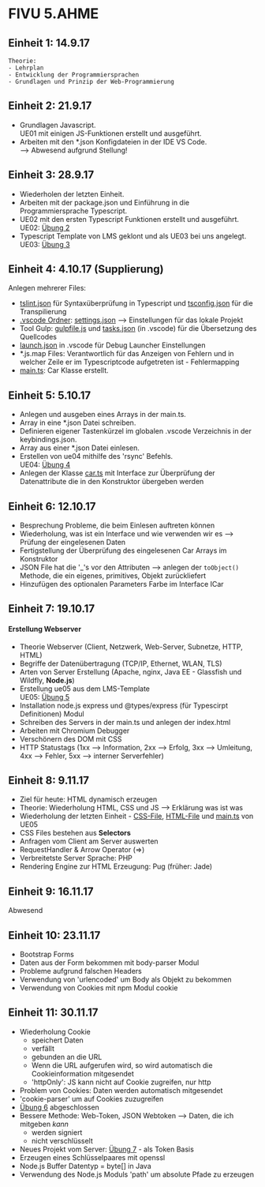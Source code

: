 # FIVU 5.AHME

## Einheit 1: 14.9.17
	Theorie: 
	- Lehrplan
	- Entwicklung der Programmiersprachen
	- Grundlagen und Prinzip der Web-Programmierung

## Einheit 2: 21.9.17
* Grundlagen Javascript.  
  UE01 mit einigen JS-Funktionen erstellt und ausgeführt.
* Arbeiten mit den *.json Konfigdateien in der IDE VS Code.  
--> Abwesend aufgrund Stellung!

## Einheit 3: 28.9.17
* Wiederholen der letzten Einheit.
* Arbeiten mit der package.json und Einführung in die Programmiersprache Typescript.
* UE02 mit den ersten Typescript Funktionen erstellt und ausgeführt.  
  UE02: [Übung 2]
* Typescript Template von LMS geklont und als UE03 bei uns angelegt.  
  UE03: [Übung 3]
  
## Einheit 4: 4.10.17 (Supplierung)
Anlegen mehrerer Files:
* [tslint.json] für Syntaxüberprüfung in Typescript und [tsconfig.json] für die Transpilierung
* [.vscode Ordner]: [settings.json] --> Einstellungen für das lokale Projekt
* Tool Gulp: [gulpfile.js] und [tasks.json] (in .vscode) für die Übersetzung des Quellcodes
* [launch.json] in .vscode für Debug Launcher Einstellungen
* \*.js.map Files: Verantwortlich für das Anzeigen von Fehlern und in welcher Zeile er im Typescriptcode aufgetreten ist - Fehlermapping
* [main.ts][main.ts - UE03]: Car Klasse erstellt.

## Einheit 5: 5.10.17
* Anlegen und ausgeben eines Arrays in der main.ts.
* Array in eine *.json Datei schreiben.
* Definieren eigener Tastenkürzel im globalen .vscode Verzeichnis in der keybindings.json.
* Array aus einer *.json Datei einlesen.
* Erstellen von ue04 mithilfe des 'rsync' Befehls.  
  UE04: [Übung 4]
* Anlegen der Klasse [car.ts] mit Interface zur Überprüfung der Datenattribute die in den Konstruktor übergeben werden

## Einheit 6: 12.10.17
* Besprechung Probleme, die beim Einlesen auftreten können
* Wiederholung, was ist ein Interface und wie verwenden wir es --> Prüfung der eingelesenen Daten
* Fertigstellung der Überprüfung des eingelesenen Car Arrays im Konstruktor
* JSON File hat die '_'s vor den Attributen --> anlegen der `toObject()` Methode, die ein eigenes, primitives, Objekt zurückliefert
* Hinzufügen des optionalen Parameters Farbe im Interface ICar


## Einheit 7: 19.10.17
#### Erstellung Webserver
* Theorie Webserver (Client, Netzwerk, Web-Server, Subnetze, HTTP, HTML)
* Begriffe der Datenübertragung (TCP/IP, Ethernet, WLAN, TLS)
* Arten von Server Erstellung (Apache, nginx, Java EE - Glassfish und Wildfly, __Node.js__)
* Erstellung ue05 aus dem LMS-Template  
  UE05: [Übung 5]
* Installation node.js express und @types/express (für Typescirpt Definitionen) Modul
* Schreiben des Servers in der main.ts und anlegen der index.html
* Arbeiten mit Chromium Debugger
* Verschönern des DOM mit CSS
* HTTP Statustags (1xx --> Information, 2xx --> Erfolg, 3xx --> Umleitung, 4xx --> Fehler, 5xx --> interner Serverfehler)

## Einheit 8: 9.11.17
* Ziel für heute: HTML dynamisch erzeugen
* Theorie: Wiederholung HTML, CSS und JS --> Erklärung was ist was
* Wiederholung der letzten Einheit - [CSS-File], [HTML-File] und [main.ts][main.ts - UE05] von UE05
* CSS Files bestehen aus __Selectors__
* Anfragen vom Client am Server auswerten
* RequestHandler & Arrow Operator (=>)
* Verbreitetste Server Sprache: PHP
* Rendering Engine zur HTML Erzeugung: Pug (früher: Jade)

## Einheit 9: 16.11.17
Abwesend

## Einheit 10: 23.11.17
* Bootstrap Forms
* Daten aus der Form bekommen mit body-parser Modul
* Probleme aufgrund falschen Headers
* Verwendung von 'urlencoded' um Body als Objekt zu bekommen
* Verwendung von Cookies mit npm Modul cookie

## Einheit 11: 30.11.17
* Wiederholung Cookie
  + speichert Daten
  + verfällt
  + gebunden an die URL
  + Wenn die URL aufgerufen wird, so wird automatisch die Cookieinformation mitgesendet
  + 'httpOnly': JS kann nicht auf Cookie zugreifen, nur http
* Problem von Cookies: Daten werden automatisch mitgesendet
* 'cookie-parser' um auf Cookies zuzugreifen
* [Übung 6] abgeschlossen
* Bessere Methode: Web-Token, JSON Webtoken --> Daten, die ich mitgeben _kann_
  + werden signiert
  + nicht verschlüsselt
* Neues Projekt vom Server: [Übung 7] - als Token Basis
* Erzeugen eines Schlüsselpaares mit openssl
* Node.js Buffer Datentyp = byte[] in Java
* Verwendung des Node.js Moduls 'path' um absolute Pfade zu erzeugen

	
[Übung 2]: https://github.com/HTLMechatronics/m13-5ahme-fivu/tree/kormam13/projects/ue02
[Übung 3]: https://github.com/HTLMechatronics/m13-5ahme-fivu/tree/kormam13/projects/ue03
[tslint.json]: https://github.com/HTLMechatronics/m13-5ahme-fivu/blob/kormam13/projects/ue03/tslint.json
[tsconfig.json]: https://github.com/HTLMechatronics/m13-5ahme-fivu/blob/kormam13/projects/ue03/tsconfig.json
[.vscode Ordner]: https://github.com/HTLMechatronics/m13-5ahme-fivu/tree/kormam13/projects/ue03/.vscode
[settings.json]: https://github.com/HTLMechatronics/m13-5ahme-fivu/blob/kormam13/projects/ue03/.vscode/settings.json
[gulpfile.js]: https://github.com/HTLMechatronics/m13-5ahme-fivu/blob/kormam13/projects/ue03/gulpfile.js
[tasks.json]: https://github.com/HTLMechatronics/m13-5ahme-fivu/blob/kormam13/projects/ue03/.vscode/tasks.json
[launch.json]: https://github.com/HTLMechatronics/m13-5ahme-fivu/blob/kormam13/projects/ue03/.vscode/launch.json
[main.ts - UE03]: https://github.com/HTLMechatronics/m13-5ahme-fivu/blob/kormam13/projects/ue03/src/main.ts
[Übung 4]: https://github.com/HTLMechatronics/m13-5ahme-fivu/tree/kormam13/projects/ue04
[car.ts]: https://github.com/HTLMechatronics/m13-5ahme-fivu/tree/kormam13/projects/ue04/src/car.ts
[Übung 5]: https://github.com/HTLMechatronics/m13-5ahme-fivu/tree/kormam13/projects/ue05
[CSS-File]: https://github.com/HTLMechatronics/m13-5ahme-fivu/blob/kormam13/projects/ue05/public/myStyle.css
[HTML-File]: https://github.com/HTLMechatronics/m13-5ahme-fivu/blob/kormam13/projects/ue05/public/index.html
[main.ts - UE05]: https://github.com/HTLMechatronics/m13-5ahme-fivu/tree/kormam13/projects/ue05/src
[Übung 6]: https://github.com/HTLMechatronics/m13-5ahme-fivu/tree/kormam13/projects/ue06
[Übung 7]: https://github.com/HTLMechatronics/m13-5ahme-fivu/tree/kormam13/projects/ue07
